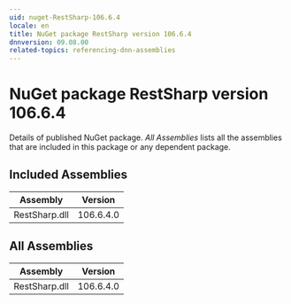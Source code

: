 ```yaml
---
uid: nuget-RestSharp-106.6.4
locale: en
title: NuGet package RestSharp version 106.6.4
dnnversion: 09.08.00
related-topics: referencing-dnn-assemblies
---
```


# NuGet package RestSharp version 106.6.4
Details of published NuGet package.
*All Assemblies* lists all the assemblies that are included in this package or any dependent package.

## Included Assemblies

|Assembly|Version|
|---|---|
|RestSharp.dll|106.6.4.0|

## All Assemblies

|Assembly|Version|
|---|---|
|RestSharp.dll|106.6.4.0|


